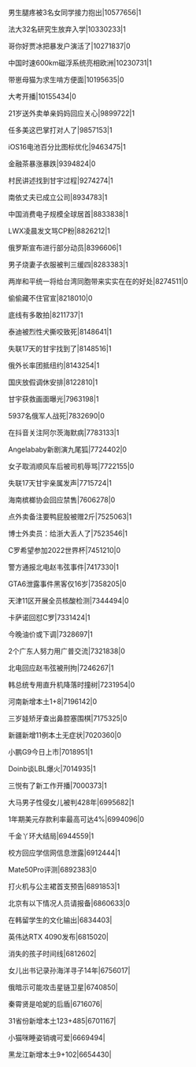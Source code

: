 男生腿疼被3名女同学接力抱出|10577656|1

法大32名研究生放弃入学|10330233|1

哥你好贾冰把暴发户演活了|10271837|0

中国时速600km磁浮系统亮相欧洲|10230731|1

带崽母猫为求生啃方便面|10195635|0

大考开播|10155434|0

21岁送外卖单亲妈妈回应关心|9899722|1

任多美这巴掌打对人了|9857153|1

iOS16电池百分比图标优化|9463475|1

金融茶暴涨暴跌|9394824|0

村民讲述找到甘宇过程|9274274|1

南依丈夫已成立公司|8934783|1

中国消费电子规模全球居首|8833838|1

LWX凌晨发文骂CP粉|8826212|1

俄罗斯宣布进行部分动员|8396606|1

男子烧妻子衣服被判三缓四|8283383|1

两岸和平统一将给台湾同胞带来实实在在的好处|8274511|0

偷偷藏不住官宣|8218010|0

底线有多敢拍|8211737|1

泰迪被烈性犬撕咬致死|8148641|1

失联17天的甘宇找到了|8148516|1

俄外长率团抵纽约|8143254|1

国庆放假调休安排|8122810|1

甘宇获救画面曝光|7963198|1

5937名俄军人战死|7832690|0

在抖音关注阿尔茨海默病|7783133|1

Angelababy新剧演九尾狐|7724402|0

女子取消顺风车后被司机辱骂|7722155|0

失联17天甘宇亲属发声|7715724|1

海南槟榔协会回应禁售|7606278|0

点外卖备注要鸭屁股被赠2斤|7525063|1

博士外卖员：给浙大丢人了|7523546|1

C罗希望参加2022世界杯|7451210|0

警方通报北电赵韦弦事件|7417330|1

GTA6泄露事件黑客仅16岁|7358205|0

天津11区开展全员核酸检测|7344494|0

卡萨诺回怼C罗|7331424|1

今晚油价或下调|7328697|1

2个广东人努力用广普交流|7321838|0

北电回应赵韦弦被刑拘|7246267|1

韩总统专用直升机降落时撞树|7231954|0

河南新增本土1+8|7196142|0

三岁娃矫牙查出鼻腔塞围棋|7175325|0

新疆新增11例本土无症状|7020360|0

小鹏G9今日上市|7018951|1

Doinb谈LBL爆火|7014935|1

三悦有了新工作开播|7000373|1

大马男子性侵女儿被判428年|6995682|1

1年期美元存款利率最高可达4%|6994096|0

千金丫环大结局|6944559|1

校方回应学信网信息泄露|6912444|1

Mate50Pro评测|6892383|0

打火机与公主裙首支预告|6891853|1

北京有以下情况人员请报备|6860633|0

在韩留学生的文化输出|6834403|

英伟达RTX 4090发布|6815020|

消失的孩子时间线|6812602|

女儿出书记录孙海洋寻子14年|6756017|

俄暗示可能攻击星链卫星|6740850|

秦霄贤是哈妮的后盾|6716076|

31省份新增本土123+485|6701167|

小猫咪睡姿销魂可爱|6669494|

黑龙江新增本土9+102|6654430|

